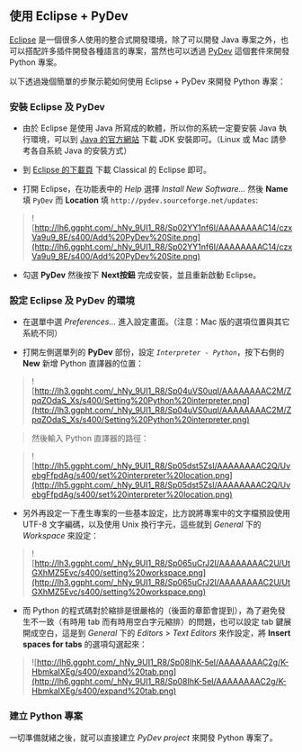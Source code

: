 ## 使用 Eclipse + PyDev ##

[Eclipse](http://eclipse.org/) 是一個很多人使用的整合式開發環境，除了可以開發 Java 專案之外，也可以搭配許多插件開發各種語言的專案，當然也可以透過 [PyDev](http://pydev.sf.net/) 這個套件來開發 Python 專案。

以下透過幾個簡單的步聚示範如何使用 Eclipse + PyDev 來開發 Python 專案：

### 安裝 Eclipse 及 PyDev ###

  * 由於 Eclipse 是使用 Java 所寫成的軟體，所以你的系統一定要安裝 Java 執行環境，可以到 [Java 的官方網站](http://java.sun.com) 下載 JDK 安裝即可。（Linux 或 Mac 請參考各自系統 Java 的安裝方式）

  * 到 [Eclipse 的下載頁](http://eclipse.org/downloads/) 下載 Classical 的 Eclipse 即可。

  * 打開 Eclipse，在功能表中的 _Help_ 選擇 _Install New Software..._ 然後 **Name** 填 `PyDev` 而 **Location** 填 `http://pydev.sourceforge.net/updates`:
> ![http://lh6.ggpht.com/_hNy_9UI1_R8/Sp02YY1nf6I/AAAAAAAAC14/czxVa9u9_8E/s400/Add%20PyDev%20Site.png](http://lh6.ggpht.com/_hNy_9UI1_R8/Sp02YY1nf6I/AAAAAAAAC14/czxVa9u9_8E/s400/Add%20PyDev%20Site.png)

  * 勾選 **PyDev** 然後按下 **Next按鈕** 完成安裝，並且重新啟動 Eclipse。

### 設定 Eclipse 及 PyDev 的環境 ###

  * 在選單中選 _Preferences..._ 進入設定畫面。（注意：Mac 版的選項位置與其它系統不同）

  * 打開左側選單列的 **PyDev** 部份，設定 _`Interpreter - Python`_，按下右側的 **New** 新增 Python 直譯器的位置：
> ![http://lh3.ggpht.com/_hNy_9UI1_R8/Sp04uVS0uqI/AAAAAAAAC2M/ZpqZOdaS_Xs/s400/Setting%20Python%20interpreter.png](http://lh3.ggpht.com/_hNy_9UI1_R8/Sp04uVS0uqI/AAAAAAAAC2M/ZpqZOdaS_Xs/s400/Setting%20Python%20interpreter.png)

> 然後輸入 Python 直譯器的路徑：

> ![http://lh5.ggpht.com/_hNy_9UI1_R8/Sp05dst5ZsI/AAAAAAAAC2Q/UvebgFfpdAg/s400/set%20interpreter%20location.png](http://lh5.ggpht.com/_hNy_9UI1_R8/Sp05dst5ZsI/AAAAAAAAC2Q/UvebgFfpdAg/s400/set%20interpreter%20location.png)

  * 另外再設定一下產生專案的一些基本設定，比方說將專案中的文字檔預設使用 UTF-8 文字編碼，以及使用 Unix 換行字元，這些就到 _General_ 下的 _Workspace_ 來設定：
> ![http://lh3.ggpht.com/_hNy_9UI1_R8/Sp065uCrJ2I/AAAAAAAAC2U/UtGXhMZ5Evc/s400/setting%20workspace.png](http://lh3.ggpht.com/_hNy_9UI1_R8/Sp065uCrJ2I/AAAAAAAAC2U/UtGXhMZ5Evc/s400/setting%20workspace.png)

  * 而 Python 的程式碼對於縮排是很嚴格的（後面的章節會提到），為了避免發生不一致（有時用 tab 而有時用空白字元縮排）的問題，也可以設定 tab 鍵展開成空白，這是到  _General_ 下的 _Editors_ > _Text Editors_ 來作設定，將 **Insert spaces for tabs** 的選項勾選起來：
> ![http://lh6.ggpht.com/_hNy_9UI1_R8/Sp08IhK-5eI/AAAAAAAAC2g/K-HbmkaIXEg/s400/expand%20tab.png](http://lh6.ggpht.com/_hNy_9UI1_R8/Sp08IhK-5eI/AAAAAAAAC2g/K-HbmkaIXEg/s400/expand%20tab.png)


### 建立 Python 專案 ###

一切準備就緒之後，就可以直接建立 _PyDev project_ 來開發 Python 專案了。